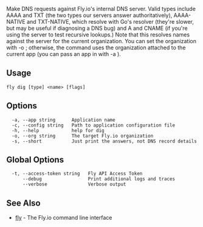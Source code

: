 Make DNS requests against Fly.io's internal DNS server. Valid types include
AAAA and TXT (the two types our servers answer authoritatively), AAAA-NATIVE
and TXT-NATIVE, which resolve with Go's resolver (they're slower,
but may be useful if diagnosing a DNS bug) and A and CNAME
(if you're using the server to test recursive lookups.)
Note that this resolves names against the server for the current organization. You can
set the organization with -o <org-slug>; otherwise, the command uses the organization
attached to the current app (you can pass an app in with -a <appname>).

## Usage
~~~
fly dig [type] <name> [flags]
~~~

## Options

~~~
  -a, --app string      Application name
  -c, --config string   Path to application configuration file
  -h, --help            help for dig
  -o, --org string      The target Fly.io organization
  -s, --short           Just print the answers, not DNS record details
~~~

## Global Options

~~~
  -t, --access-token string   Fly API Access Token
      --debug                 Print additional logs and traces
      --verbose               Verbose output
~~~

## See Also

* [fly](/docs/flyctl/fly/)	 - The Fly.io command line interface

